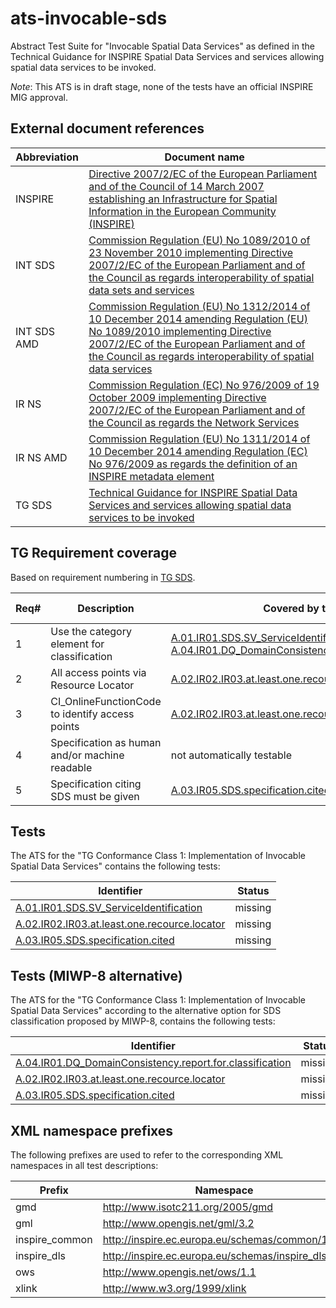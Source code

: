 ats-invocable-sds
===========================

Abstract Test Suite for "Invocable Spatial Data Services"
as defined in the Technical Guidance for INSPIRE Spatial Data Services and services allowing spatial data services to be invoked.

*Note*: This ATS is in draft stage, none of the tests have an official INSPIRE MIG approval.

## External document references

| Abbreviation | Document name                       |
| ------------ | ----------------------------------- |
| INSPIRE <a name="ref_INSPIRE"></a> | [Directive 2007/2/EC of the European Parliament and of the Council of 14 March 2007 establishing an Infrastructure for Spatial Information in the European Community (INSPIRE)](http://eur-lex.europa.eu/legal-content/EN/TXT/PDF/?uri=CELEX:32007L0002&from=EN)
| INT SDS <a name="ref_INT_SDS"></a> | [Commission Regulation (EU) No 1089/2010 of 23 November 2010 implementing Directive 2007/2/EC of the European Parliament and of the Council as regards interoperability of spatial data sets and services](http://eur-lex.europa.eu/legal-content/EN/TXT/PDF/?uri=OJ:L:2010:323:FULL&from=EN)
| INT SDS AMD <a name="ref_INT_SDS_AMD"></a> | [Commission Regulation (EU) No 1312/2014 of 10 December 2014 amending Regulation (EU) No 1089/2010 implementing Directive 2007/2/EC of the European Parliament and of the Council as regards interoperability of spatial data services](http://eur-lex.europa.eu/legal-content/EN/TXT/PDF/?uri=CELEX:32014R1312&from=EN)
| IR NS <a name="ref_IR_NS"></a>   | [Commission Regulation (EC) No 976/2009 of 19 October 2009 implementing Directive 2007/2/EC of the European Parliament and of the Council as regards the Network Services](http://eur-lex.europa.eu/legal-content/EN/TXT/PDF/?uri=CELEX:32009R0976&from=EN)
| IR NS AMD <a name="ref_IR_NS_AMD"></a> | [Commission Regulation (EU) No 1311/2014 of 10 December 2014 amending Regulation (EC) No 976/2009 as regards the definition of an INSPIRE metadata element](http://eur-lex.europa.eu/legal-content/EN/TXT/PDF/?uri=CELEX:32014R1311&from=EN)
| TG SDS <a name="ref_TG_SDS"></a> | [Technical Guidance for INSPIRE Spatial Data Services and services allowing spatial data services to be invoked](http://inspire.jrc.ec.europa.eu/documents/Spatial_Data_Services/TG_for_INSPIRE_SDS_3_1.pdf)

## TG Requirement coverage

Based on requirement numbering in [TG SDS](#ref_TG_SDS).

| Req#   | Description                          | Covered by test(s)                 | IR reference(s)                  |
| ------ | ------------------------------------ | ---------------------------------- | -------------------------------- |
| 1      | Use the category element for classification | [A.01.IR01.SDS.SV_ServiceIdentification](A.01.IR01.SDS.SV_ServiceIdentification.md) OR [A.04.IR01.DQ_DomainConsistency.report.for.classification](A.04.IR01.DQ_DomainConsistency.report.for.classification.md)| |
| 2      | All access points via Resource Locator | [A.02.IR02.IR03.at.least.one.recource.locator](A.02.IR02.at.least.one.recource.locator.md) | |
| 3      | CI_OnlineFunctionCode to identify access points | [A.02.IR02.IR03.at.least.one.recource.locator](A.02.IR02.at.least.one.recource.locator.md)| |
| 4      | Specification as human and/or machine readable | not automatically testable | |
| 5      | Specification citing SDS must be given | [A.03.IR05.SDS.specification.cited](A.03.IR05.SDS.specification.cited.md) | |


## Tests

The ATS for the "TG Conformance Class 1: Implementation of Invocable Spatial Data Services" contains the following tests:

| Identifier                                                        | Status   |
| ----------------------------------------------------------------- | -------- |
| [A.01.IR01.SDS.SV_ServiceIdentification](A.01.IR01.SDS.SV_ServiceIdentification.md) | missing |
| [A.02.IR02.IR03.at.least.one.recource.locator](A.02.IR02.at.least.one.recource.locator.md) | missing |
| [A.03.IR05.SDS.specification.cited](A.03.IR05.SDS.specification.cited.md) | missing |

## Tests (MIWP-8 alternative)

The ATS for the "TG Conformance Class 1: Implementation of Invocable Spatial Data Services" according to the
alternative option for SDS classification proposed by MIWP-8, contains the following tests:

| Identifier                                                        | Status   |
| ----------------------------------------------------------------- | -------- |
| [A.04.IR01.DQ_DomainConsistency.report.for.classification](A.04.IR01.DQ_DomainConsistency.report.for.classification.md) | missing |
| [A.02.IR02.IR03.at.least.one.recource.locator](A.02.IR02.at.least.one.recource.locator.md) | missing |
| [A.03.IR05.SDS.specification.cited](A.03.IR05.SDS.specification.cited.md) | missing |

## XML namespace prefixes <a name="namespaces"></a>

The following prefixes are used to refer to the corresponding XML namespaces in all test descriptions:

Prefix         | Namespace
-------------- | -------------------------------------------------
gmd | http://www.isotc211.org/2005/gmd
gml | http://www.opengis.net/gml/3.2
inspire\_common| http://inspire.ec.europa.eu/schemas/common/1.0
inspire\_dls   | http://inspire.ec.europa.eu/schemas/inspire_dls/1.0
ows | http://www.opengis.net/ows/1.1
xlink          | http://www.w3.org/1999/xlink
